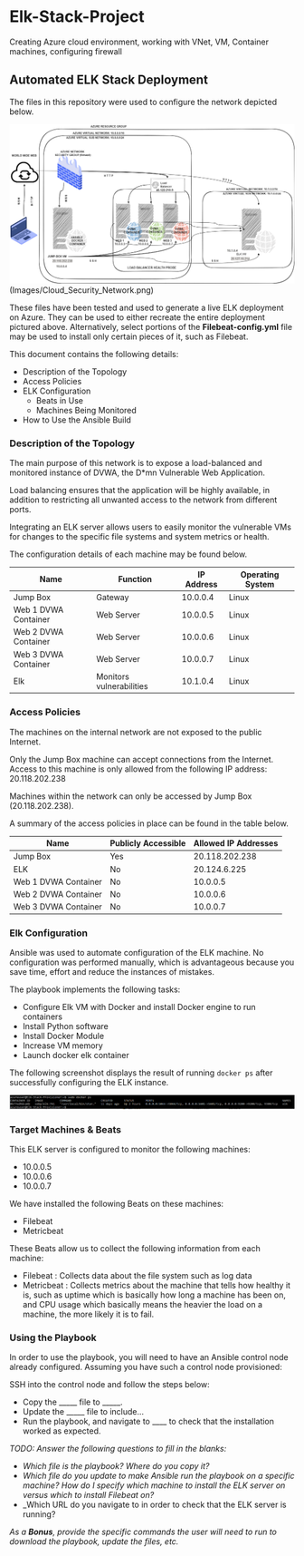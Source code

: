 # Elk-Stack-Project
Creating Azure cloud environment, working with VNet, VM, Container machines, configuring firewall
## Automated ELK Stack Deployment

The files in this repository were used to configure the network depicted below.

![Image of Cloud Security Network](https://github.com/Wakanadan/Elk-Stack-Project/blob/main/Diagrams/Cloud_Security_Network.png "Cloud_Security_Network")
(Images/Cloud_Security_Network.png)

These files have been tested and used to generate a live ELK deployment on Azure. They can be used to either recreate the entire deployment pictured above. Alternatively, select portions of the __Filebeat-config.yml__ file may be used to install only certain pieces of it, such as Filebeat.

This document contains the following details:
- Description of the Topology
- Access Policies
- ELK Configuration
  - Beats in Use
  - Machines Being Monitored
- How to Use the Ansible Build


### Description of the Topology

The main purpose of this network is to expose a load-balanced and monitored instance of DVWA, the D*mn Vulnerable Web Application.

Load balancing ensures that the application will be highly available, in addition to restricting all unwanted access to the network from different ports.

Integrating an ELK server allows users to easily monitor the vulnerable VMs for changes to the specific file systems and system metrics or health.


The configuration details of each machine may be found below.


| Name     | Function | IP Address | Operating System |
|----------|----------|------------|------------------|
| Jump Box | Gateway  | 10.0.0.4   | Linux            |
| Web 1 DVWA Container    | Web Server   | 10.0.0.5   | Linux            |
| Web 2 DVWA Container    | Web Server   | 10.0.0.6   | Linux            |
| Web 3 DVWA Container    | Web Server   | 10.0.0.7   | Linux            |
| Elk  |  Monitors  vulnerabilities  | 10.1.0.4   | Linux            |


### Access Policies

The machines on the internal network are not exposed to the public Internet. 

Only the Jump Box machine can accept connections from the Internet. Access to this machine is only allowed from the following IP address: 20.118.202.238 


Machines within the network can only be accessed by Jump Box (20.118.202.238).

A summary of the access policies in place can be found in the table below.

| Name     | Publicly Accessible | Allowed IP Addresses |
|----------|---------------------|----------------------|
| Jump Box | Yes              |   20.118.202.238   |
| ELK         |     No               |     20.124.6.225                 |
|  Web 1 DVWA Container        |     No                |   10.0.0.5                   |
|  Web 2 DVWA Container        |     No                |   10.0.0.6                   |
|  Web 3 DVWA Container        |     No                |   10.0.0.7                   |

### Elk Configuration

Ansible was used to automate configuration of the ELK machine. No configuration was performed manually, which is advantageous because you save time, effort and reduce the instances of mistakes. 

The playbook implements the following tasks:
- Configure Elk VM with Docker and install Docker engine to run containers
- Install Python software
- Install Docker Module
- Increase VM memory
- Launch docker elk container

The following screenshot displays the result of running `docker ps` after successfully configuring the ELK instance.

![docker ps resulting image](Images/docker_ps_output.png)

### Target Machines & Beats
This ELK server is configured to monitor the following machines:
- 10.0.0.5
- 10.0.0.6
- 10.0.0.7

We have installed the following Beats on these machines:
- Filebeat
- Metricbeat

These Beats allow us to collect the following information from each machine:
- Filebeat : Collects data about the file system such as log data
- Metricbeat : Collects metrics about the machine that tells how healthy it is, such as uptime which is basically how long a machine has been on, and CPU usage which basically means the heavier the load on a machine, the more likely it is to fail.

### Using the Playbook
In order to use the playbook, you will need to have an Ansible control node already configured. Assuming you have such a control node provisioned: 

SSH into the control node and follow the steps below:
- Copy the _____ file to _____.
- Update the _____ file to include...
- Run the playbook, and navigate to ____ to check that the installation worked as expected.

_TODO: Answer the following questions to fill in the blanks:_
- _Which file is the playbook? Where do you copy it?_
- _Which file do you update to make Ansible run the playbook on a specific machine? How do I specify which machine to install the ELK server on versus which to install Filebeat on?_
- _Which URL do you navigate to in order to check that the ELK server is running?

_As a **Bonus**, provide the specific commands the user will need to run to download the playbook, update the files, etc._
